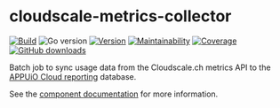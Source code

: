 # cloudscale-metrics-collector

[![Build](https://img.shields.io/github/workflow/status/vshn/cloudscale-metrics-collector/Test)][build]
![Go version](https://img.shields.io/github/go-mod/go-version/vshn/cloudscale-metrics-collector)
[![Version](https://img.shields.io/github/v/release/vshn/cloudscale-metrics-collector)][releases]
[![Maintainability](https://img.shields.io/codeclimate/maintainability/vshn/cloudscale-metrics-collector)][codeclimate]
[![Coverage](https://img.shields.io/codeclimate/coverage/vshn/cloudscale-metrics-collector)][codeclimate]
[![GitHub downloads](https://img.shields.io/github/downloads/vshn/cloudscale-metrics-collector/total)][releases]

[build]: https://github.com/vshn/cloudscale-metrics-collector/actions?query=workflow%3ATest
[releases]: https://github.com/vshn/cloudscale-metrics-collector/releases
[codeclimate]: https://codeclimate.com/github/vshn/cloudscale-metrics-collector

Batch job to sync usage data from the Cloudscale.ch metrics API to the [APPUiO Cloud reporting](https://github.com/appuio/appuio-cloud-reporting/) database.

See the [component documentation](https://hub.syn.tools/cloudscale-metrics-collector/index.html) for more information.
